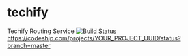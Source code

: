 # techify
Techify Routing Service
[![Build Status](https://travis-ci.org/SlootSantos/techify.svg?branch=master)](https://travis-ci.org/SlootSantos/techify)
https://codeship.com/projects/YOUR_PROJECT_UUID/status?branch=master

